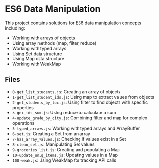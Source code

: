 # ES6 Data Manipulation

This project contains solutions for ES6 data manipulation concepts including:

- Working with arrays of objects
- Using array methods (map, filter, reduce)
- Working with typed arrays
- Using Set data structure
- Using Map data structure
- Working with WeakMap

## Files

- `0-get_list_students.js`: Creating an array of objects
- `1-get_list_student_ids.js`: Using map to extract values from objects
- `2-get_students_by_loc.js`: Using filter to find objects with specific properties
- `3-get_ids_sum.js`: Using reduce to calculate a sum
- `4-update_grade_by_city.js`: Combining filter and map for complex operations
- `5-typed_arrays.js`: Working with typed arrays and ArrayBuffer
- `6-set.js`: Creating a Set from an array
- `7-has_array_values.js`: Checking if values exist in a Set
- `8-clean_set.js`: Manipulating Set values
- `9-groceries_list.js`: Creating and populating a Map
- `10-update_uniq_items.js`: Updating values in a Map
- `100-weak.js`: Using WeakMap for tracking API calls
